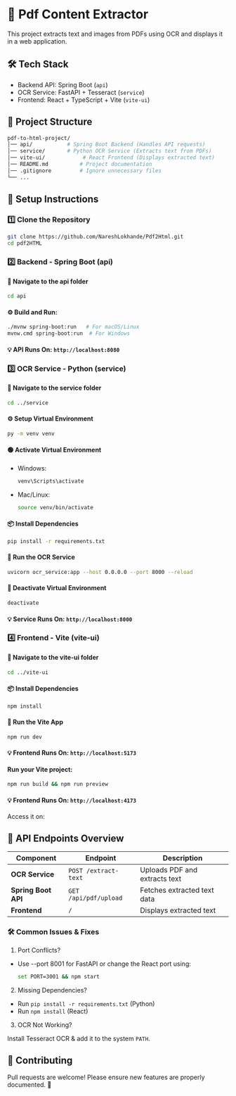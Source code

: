 # 📄 Pdf Content Extractor
This project extracts text and images from PDFs using OCR and displays it in a web application.

## 🛠 Tech Stack
- Backend API: Spring Boot (`api`)
- OCR Service: FastAPI + Tesseract (`service`)
- Frontend: React + TypeScript + Vite (`vite-ui`)

## 🚀 Project Structure
```sh
pdf-to-html-project/
│── api/           # Spring Boot Backend (Handles API requests)
│── service/       # Python OCR Service (Extracts text from PDFs)
│── vite-ui/            # React Frontend (Displays extracted text)
│── README.md          # Project documentation
│── .gitignore         # Ignore unnecessary files
└── ...
```

## 📌 Setup Instructions

### 1️⃣ Clone the Repository
```sh
git clone https://github.com/NareshLokhande/Pdf2Html.git
cd pdf2HTML
```

### 2️⃣ Backend - Spring Boot (api)
#### 📍 Navigate to the api folder
```sh
cd api
```

#### ⚙️ Build and Run:

```sh
./mvnw spring-boot:run   # For macOS/Linux
mvnw.cmd spring-boot:run  # For Windows
```

#### 💡 API Runs On: `http://localhost:8080`

### 3️⃣ OCR Service - Python (service)
#### 📍 Navigate to the service folder

```sh
cd ../service
```

#### ⚙️ Setup Virtual Environment

```sh
py -m venv venv
```

#### 🟢 Activate Virtual Environment

- Windows:
  ```sh
  venv\Scripts\activate
  ```

- Mac/Linux:
  ```sh
  source venv/bin/activate
  ```
  
#### 📦 Install Dependencies

``` sh
pip install -r requirements.txt
```

#### 🚀 Run the OCR Service
```sh
uvicorn ocr_service:app --host 0.0.0.0 --port 8000 --reload
```

#### 🔴 Deactivate Virtual Environment

  ```sh
  deactivate
  ```

#### 💡 Service Runs On: `http://localhost:8000`

### 4️⃣ Frontend - Vite (vite-ui)
#### 📍 Navigate to the vite-ui folder

```sh
cd ../vite-ui
```

#### 📦 Install Dependencies
```sh
npm install
```

#### 🚀 Run the Vite App
```sh
npm run dev
```

#### 💡 Frontend Runs On: `http://localhost:5173`

#### **Run your Vite project**:
```sh
npm run build && npm run preview
```

#### 💡 Frontend Runs On: `http://localhost:4173`

Access it on:
## 🔗 API Endpoints Overview

| Component           | Endpoint           | Description                        |
|--------------------|------------------|--------------------------------|
| **OCR Service**    | `POST /extract-text` | Uploads PDF and extracts text |
| **Spring Boot API** | `GET /api/pdf/upload`   | Fetches extracted text data    |
| **Frontend**       | `/`               | Displays extracted text        |


### 🛠 Common Issues & Fixes
1. Port Conflicts?
  - Use --port 8001 for FastAPI or change the React port using:
    ```sh
    set PORT=3001 && npm start
    ```

2. Missing Dependencies?

- Run `pip install -r requirements.txt` (Python)
- Run `npm install` (React)

3. OCR Not Working?

Install Tesseract OCR & add it to the system `PATH`.
## 🤝 Contributing
Pull requests are welcome! Please ensure new features are properly documented. 🚀